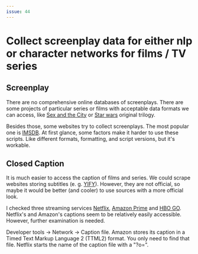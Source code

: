 ```yaml
---
issue: 44
---
```


# Collect screenplay data for either nlp or character networks for films / TV series

## Screenplay 

There are no comprehensive online databases of screenplays. There are some projects of particular series or films with acceptable data formats we can access, like [Sex and the City](https://www.kaggle.com/snapcrack/every-sex-and-the-city-script) or [Star wars](https://www.kaggle.com/xvivancos/analyzing-star-wars-movie-scripts) original trilogy.

Besides those, some websites try to collect screenplays. The most popular one is [IMSDB](https://imsdb.com/). At first glance, some factors make it harder to use these scripts. Like different formats, formatting, and script versions, but it's workable. 

## Closed Caption

It is much easier to access the caption of films and series. We could scrape websites storing subtitles (e. g. [YIFY](https://yts-subs.com/)). However, they are not official, so maybe it would be better (and cooler) to use sources with a more official look. 

I checked three streaming services [Netflix](https://www.netflix.com/browse), [Amazon Prime](https://www.primevideo.com/) and [HBO GO](https://hbogo.hu/). Netflix's and Amazon's captions seem to be relatively easily accessible. However, further examination is needed. 

Developer tools -> Network -> Caption file. 
Amazon stores its caption in a Timed Text Markup Language 2 (TTML2) format. You only need to find that file.
Netflix starts the name of the caption file with a "?o=".
